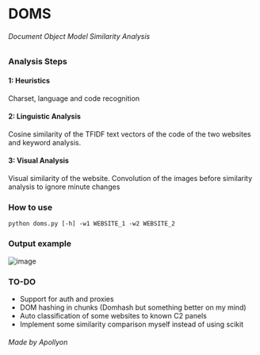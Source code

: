 # DOMS 
###### Document Object Model Similarity Analysis

### Analysis Steps
#### 1: Heuristics
Charset, language and code recognition
#### 2: Linguistic Analysis
Cosine similarity of the TFIDF text vectors of the code of the two websites and keyword analysis.
#### 3: Visual Analysis
Visual similarity of the website. Convolution of the images before similarity analysis to ignore minute changes

### How to use
```
python doms.py [-h] -w1 WEBSITE_1 -w2 WEBSITE_2
```
### Output example
![image](https://github.com/user-attachments/assets/be10c818-86c5-4b53-8ab1-0cf48bb60317)

### TO-DO
- Support for auth and proxies
- DOM hashing in chunks (Domhash but something better on my mind)
- Auto classification of some websites to known C2 panels
- Implement some similarity comparison myself instead of using scikit

###### Made by Apollyon
